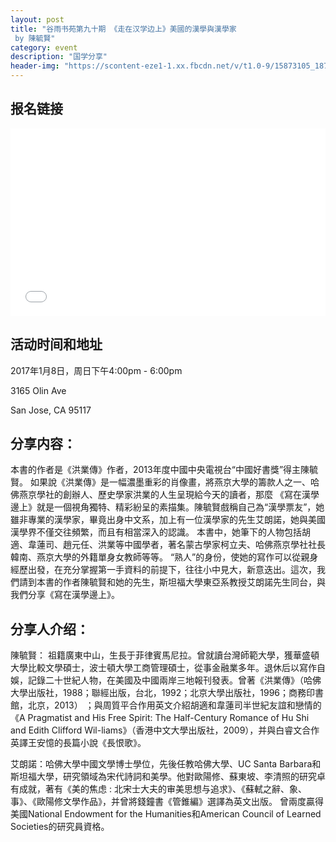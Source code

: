 ```yaml
---
layout: post
title: "谷雨书苑第九十期 《走在汉学边上》美國的漢學與漢學家
 by 陳毓賢"
category: event
description: "国学分享"
header-img: "https://scontent-eze1-1.xx.fbcdn.net/v/t1.0-9/15873105_1873094399594978_8950326064912201711_n.jpg?oh=d779a20394fa6d1cb0dc5d4e1534dd2e&oe=5923F3F9"
---
```


## 报名链接
<div style="width:100%; text-align:left;" ><iframe src="//eventbrite.com/tickets-external?eid=30881055067
&ref=etckt" frameborder="0" height="300" width="100%" vspace="0" hspace="0" marginheight="5" marginwidth="5" scrolling="auto" allowtransparency="true"></iframe></div>
                 
## 活动时间和地址
2017年1月8日，周日下午4:00pm - 6:00pm

3165 Olin Ave

San Jose, CA 95117

## 分享内容：
本書的作者是《洪業傳》作者，2013年度中國中央電視台“中國好書獎”得主陳毓賢。
          如果說《洪業傳》是一幅濃墨重彩的肖像畫，將燕京大學的籌款人之一、哈佛燕京學社的創辦人、歷史學家洪業的人生呈現給今天的讀者，那麼 《寫在漢學邊上》就是一個視角獨特、精彩紛呈的素描集。陳毓賢戲稱自己為“漢學票友”，她雖非專業的漢學家，畢竟出身中文系，加上有一位漢學家的先生艾朗諾，她與美國漢學界不僅交往頻繁，而且有相當深入的認識。
          本書中，她筆下的人物包括胡適、韋蓮司、趙元任、洪業等中國學者，著名蒙古學家柯立夫、哈佛燕京學社社長韓南、燕京大學的外籍單身女教師等等。 “熟人”的身份，使她的寫作可以從親身經歷出發，在充分掌握第一手資料的前提下，往往小中見大，新意迭出。這次，我們請到本書的作者陳毓賢和她的先生，斯坦福大學東亞系教授艾朗諾先生同台，與我們分享《寫在漢學邊上》。

## 分享人介绍：
陳毓賢： 祖籍廣東中山，生長于菲律賓馬尼拉。曾就讀台灣師範大學，獲華盛頓大學比較文學碩士，波士頓大學工商管理碩士，從事金融業多年。退休后以寫作自娛，記錄二十世紀人物，在美國及中國兩岸三地報刊發表。曾著《洪業傳》（哈佛大學出版社，1988；聯經出版，台北，1992；北京大學出版社，1996；商務印書館，北京，2013） ；與周質平合作用英文介紹胡適和韋蓮司半世紀友誼和戀情的《A Pragmatist and His Free Spirit: The Half-Century Romance of Hu Shi and Edith Clifford Wil-liams》（香港中文大學出版社，2009），并與白睿文合作英譯王安憶的長篇小說《長恨歌》。

艾朗諾：哈佛大學中國文學博士學位，先後任教哈佛大學、UC Santa Barbara和斯坦福大學，研究領域為宋代詩詞和美學。他對歐陽修、蘇東坡、李清照的研究卓有成就，著有《美的焦虑 : 北宋士大夫的审美思想与追求》、《蘇軾之辭、象、事》、《歐陽修文學作品》，并曾將錢鐘書《管錐編》選譯為英文出版。 曾兩度贏得美國National Endowment for the Humanities和American Council of Learned Societies的研究員資格。 
